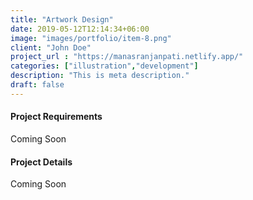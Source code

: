 ```yaml
---
title: "Artwork Design"
date: 2019-05-12T12:14:34+06:00
image: "images/portfolio/item-8.png"
client: "John Doe"
project_url : "https://manasranjanpati.netlify.app/"
categories: ["illustration","development"]
description: "This is meta description."
draft: false
---
```


#### Project Requirements

Coming Soon

#### Project Details

Coming Soon